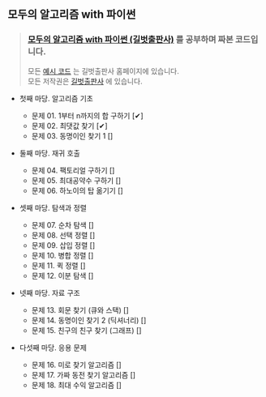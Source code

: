 ## 모두의 알고리즘 with 파이썬

> ### [모두의 알고리즘 with 파이썬 (길벗출판사)](https://www.gilbut.co.kr/book/view?bookcode=BN001731&keyword=%EB%AA%A8%EB%91%90%EC%9D%98%20%EC%95%8C%EA%B3%A0%EB%A6%AC%EC%A6%98%20WITH%20%ED%8C%8C%EC%9D%B4%EC%8D%AC&collection=GB_BOOK) 를 공부하며 짜본 코드입니다.
> 모든 [예시 코드](https://www.gilbut.co.kr/book/view?bookcode=BN001731&keyword=%EB%AA%A8%EB%91%90%EC%9D%98%20%EC%95%8C%EA%B3%A0%EB%A6%AC%EC%A6%98%20WITH%20%ED%8C%8C%EC%9D%B4%EC%8D%AC&collection=GB_BOOK#bookData) 는 길벗출판사 홈페이지에 있습니다.  
> 모든 저작권은 [길벗출판사](https://www.gilbut.co.kr/) 에 있습니다.

- 첫째 마당. 알고리즘 기초
    - 문제 01. 1부터 n까지의 합 구하기  [✔]
    - 문제 02. 최댓값 찾기 [✔]
    - 문제 03. 동명이인 찾기 1 []

- 둘째 마당. 재귀 호출
    - 문제 04. 팩토리얼 구하기 []
    - 문제 05. 최대공약수 구하기 []
    - 문제 06. 하노이의 탑 옮기기 []

- 셋째 마당. 탐색과 정렬
    - 문제 07. 순차 탐색 []
    - 문제 08. 선택 정렬 []
    - 문제 09. 삽입 정렬 []
    - 문제 10. 병합 정렬 []
    - 문제 11. 퀵 정렬 []
    - 문제 12. 이분 탐색 []

- 넷째 마당. 자료 구조
    - 문제 13. 회문 찾기 (큐와 스택) []
    - 문제 14. 동명이인 찾기 2 (딕셔너리) []
    - 문제 15. 친구의 친구 찾기 (그래프) []

- 다섯째 마당. 응용 문제
    - 문제 16. 미로 찾기 알고리즘 []
    - 문제 17. 가짜 동전 찾기 알고리즘 []
    - 문제 18. 최대 수익 알고리즘 []
